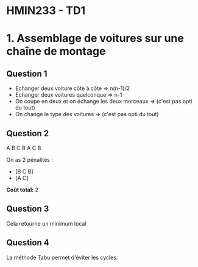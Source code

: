 # HMIN233 - TD1

# 1. Assemblage de voitures sur une chaîne de montage

## Question 1

- Echanger deux voiture côte à côte => n(n-1)/2
- Echanger deux voitures quelconque => n-1
- On coupe en deux et on échange les deux morceaux => (c'est pas opti du tout)
- On change le type des voitures => (c'est pas opti du tout)

## Question 2

A B C B A C B

On as 2 pénalités :
- [B C B]
- [A C]

**Coût total:** 2

## Question 3

Cela retourne un minimum local

## Question 4

La méthode Tabu permet d'éviter les cycles.